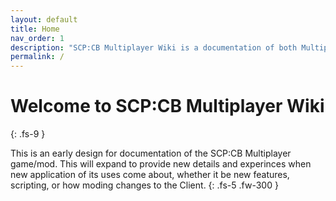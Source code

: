 ```yaml
---
layout: default
title: Home
nav_order: 1
description: "SCP:CB Multiplayer Wiki is a documentation of both Multiplayer and Server applications, the scripting language, and Workshop modification."
permalink: /
---
```


# Welcome to SCP:CB Multiplayer Wiki
{: .fs-9 }

This is an early design for documentation of the SCP:CB Multiplayer game/mod. This will expand to provide new details and experinces when new application of its uses come about, whether it be new features, scripting, or how moding changes to the Client.
{: .fs-5 .fw-300 }